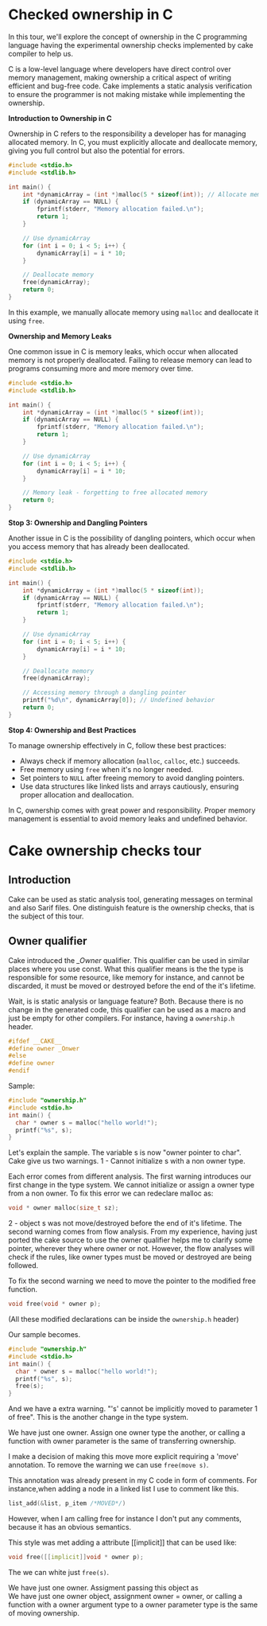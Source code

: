 # Checked ownership in C

In this tour, we'll explore the concept of ownership in the C programming language having the experimental ownership checks implemented by cake compiler to help us.  
  
C is a low-level language where developers have direct control over memory management, making ownership a critical aspect of writing efficient and bug-free code. Cake implements a static analysis verification to ensure the programmer is not making mistake while implementing the ownership.  

**Introduction to Ownership in C**

Ownership in C refers to the responsibility a developer has for managing allocated memory. In C, you must explicitly allocate and deallocate memory, giving you full control but also the potential for errors.

```c
#include <stdio.h>
#include <stdlib.h>

int main() {
    int *dynamicArray = (int *)malloc(5 * sizeof(int)); // Allocate memory
    if (dynamicArray == NULL) {
        fprintf(stderr, "Memory allocation failed.\n");
        return 1;
    }

    // Use dynamicArray
    for (int i = 0; i < 5; i++) {
        dynamicArray[i] = i * 10;
    }

    // Deallocate memory
    free(dynamicArray);
    return 0;
}
```

In this example, we manually allocate memory using `malloc` and deallocate it using `free`.

**Ownership and Memory Leaks**

One common issue in C is memory leaks, which occur when allocated memory is not properly deallocated. Failing to release memory can lead to programs consuming more and more memory over time.

```c
#include <stdio.h>
#include <stdlib.h>

int main() {
    int *dynamicArray = (int *)malloc(5 * sizeof(int));
    if (dynamicArray == NULL) {
        fprintf(stderr, "Memory allocation failed.\n");
        return 1;
    }

    // Use dynamicArray
    for (int i = 0; i < 5; i++) {
        dynamicArray[i] = i * 10;
    }

    // Memory leak - forgetting to free allocated memory
    return 0;
}
```

**Stop 3: Ownership and Dangling Pointers**

Another issue in C is the possibility of dangling pointers, which occur when you access memory that has already been deallocated.

```c
#include <stdio.h>
#include <stdlib.h>

int main() {
    int *dynamicArray = (int *)malloc(5 * sizeof(int));
    if (dynamicArray == NULL) {
        fprintf(stderr, "Memory allocation failed.\n");
        return 1;
    }

    // Use dynamicArray
    for (int i = 0; i < 5; i++) {
        dynamicArray[i] = i * 10;
    }

    // Deallocate memory
    free(dynamicArray);

    // Accessing memory through a dangling pointer
    printf("%d\n", dynamicArray[0]); // Undefined behavior
    return 0;
}
```

**Stop 4: Ownership and Best Practices**

To manage ownership effectively in C, follow these best practices:

- Always check if memory allocation (`malloc`, `calloc`, etc.) succeeds.
- Free memory using `free` when it's no longer needed.
- Set pointers to `NULL` after freeing memory to avoid dangling pointers.
- Use data structures like linked lists and arrays cautiously, ensuring proper allocation and deallocation.

In C, ownership comes with great power and responsibility. Proper memory management is essential to avoid memory leaks and undefined behavior.
# Cake ownership checks tour


## Introduction

Cake can be used as static analysis tool, generating messages on terminal and also Sarif files.
One distinguish feature is the ownership checks, that is the subject of this tour.

## Owner qualifier
Cake introduced the _\_Owner_ qualifier. This qualifier can be used in similar places where you use const. What this qualifier means is the the type is responsible for some resource, like memory for instance, and cannot be discarded, it must be moved or destroyed before the end of the it's lifetime.

Wait, is is static analysis or language feature? Both. Because there is no change in the generated code, this qualifier can be used as a macro and just be empty for other compilers. For instance, having a `ownership.h` header.

```c  
#ifdef __CAKE__  
#define owner _Onwer
#else
#define owner
#endif 
```

Sample:

```c  
#include "ownership.h"    
#include <stdio.h>
int main() {
  char * owner s = malloc("hello world!");
  printf("%s", s);
}
```

Let's explain the sample. The variable s is now "owner pointer to char". Cake give us two warnings.
1 - Cannot initialize s with a non owner type.
 
Each error comes from different analysis. The first warning introduces our first change in the type system. We cannot initialize or assign a owner type from a non owner. To fix this error we can redeclare malloc as:

```c  
void * owner malloc(size_t sz);  
```
  
2 - object s was not move/destroyed before the end of it's lifetime.
The second warning comes from flow analysis. From my experience, having just ported the cake source to use the owner qualifier helps me to clarify some pointer, wherever they where owner or not. However, the flow analyses will check if the rules, like owner types must be moved or destroyed are being followed.

To fix the second warning we need to move the pointer to the modified free function.  

```c  
void free(void * owner p);  
```

(All these modified declarations can be inside the `ownership.h` header)

Our sample becomes.

```c  
#include "ownership.h"    
#include <stdio.h>
int main() {
  char * owner s = malloc("hello world!");
  printf("%s", s);
  free(s);
}
```

And we have a extra warning. "'s' cannot be implicitly moved to parameter 1 of free". This is the another change in the type system. 

We have just one owner. Assign one owner type the another, or calling a function with owner parameter is the same of transferring ownership.

I make a decision of making this move more explicit requiring a 'move' annotation. To remove the warning we can use `free(move s)`.   

This annotation was already present in my C code in form of comments. For instance,when adding a node in a linked list I use to comment like this.  

```c
list_add(&list, p_item /*MOVED*/)
```

However, when I am calling free for instance I don't put any comments, because it has an obvious semantics.

This style was met adding a attribute [[implicit]] that can be used like:

```c  
void free([[implicit]]void * owner p);  
```

The we can white just `free(s)`.

We have just one owner. Assigment passing this object as  
We have just one owner object, assignment owner = owner, or calling a function with a owner argument type to a owner parameter type is the same of moving ownership.















